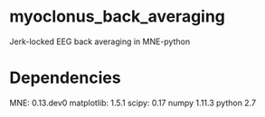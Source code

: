 # myoclonus_back_averaging
Jerk-locked EEG back averaging in MNE-python


# Dependencies
MNE: 0.13.dev0
matplotlib: 1.5.1
scipy: 0.17
numpy 1.11.3
python 2.7
